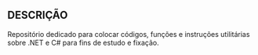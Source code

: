 ## DESCRIÇÃO

Repositório dedicado para colocar códigos, funções e instruções utilitárias sobre .NET e C# para fins de estudo e fixação.